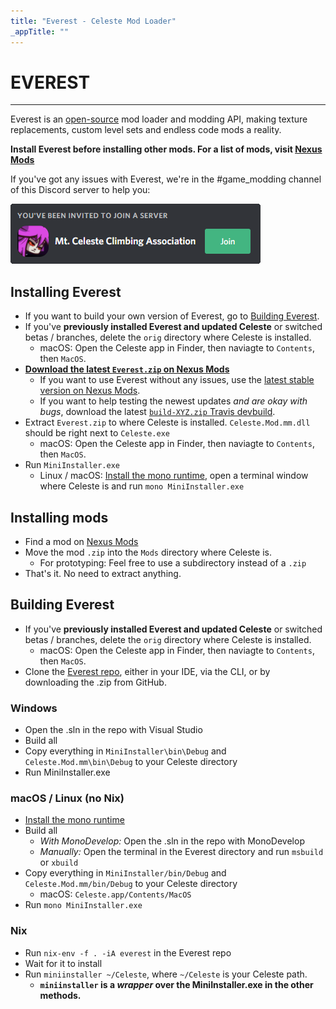 ```yaml
---
title: "Everest - Celeste Mod Loader"
_appTitle: ""
---
```


<!-- .h1 is styled by the default DocFX theme. -->
<h1 class="h1 main-header">EVEREST</h1>

----

Everest is an [open-source](https://github.com/EverestAPI) mod loader and modding API, making texture replacements, custom level sets and endless code mods a reality.

**Install Everest before installing other mods. For a list of mods, visit [Nexus Mods](https://www.nexusmods.com/celeste/)**

If you've got any issues with Everest, we're in the #game_modding channel of this Discord server to help you:

[![Discord invite](/images/invite.png)](https://discord.gg/6qjaePQ)

## Installing Everest
- If you want to build your own version of Everest, go to [Building Everest](#building-everest).
- If you've **previously installed Everest and updated Celeste** or switched betas / branches, delete the `orig` directory where Celeste is installed.
    - macOS: Open the Celeste app in Finder, then naviagte to `Contents`, then `MacOS`.
- [**Download the latest `Everest.zip` on Nexus Mods**](https://www.nexusmods.com/celeste/mods/1?tab=files)
    - If you want to use Everest without any issues, use the [latest stable version on Nexus Mods](https://www.nexusmods.com/celeste/mods/1?tab=files).
    - If you want to help testing the newest updates _and are okay with bugs_, download the latest [`build-XYZ.zip` Travis devbuild](https://ams3.digitaloceanspaces.com/lollyde/index.html).
- Extract `Everest.zip` to where Celeste is installed. `Celeste.Mod.mm.dll` should be right next to `Celeste.exe`
    - macOS: Open the Celeste app in Finder, then naviagte to `Contents`, then `MacOS`.
- Run `MiniInstaller.exe`
    - Linux / macOS: [Install the mono runtime](https://www.mono-project.com/download/stable/), open a terminal window where Celeste is and run `mono MiniInstaller.exe`

## Installing mods
- Find a mod on [Nexus Mods](https://www.nexusmods.com/celeste/)
- Move the mod `.zip` into the `Mods` directory where Celeste is.
    - For prototyping: Feel free to use a subdirectory instead of a `.zip`
- That's it. No need to extract anything.

## Building Everest
- If you've **previously installed Everest and updated Celeste** or switched betas / branches, delete the `orig` directory where Celeste is installed.
    - macOS: Open the Celeste app in Finder, then naviagte to `Contents`, then `MacOS`.
- Clone the [Everest repo](github.com/EverestAPI/Everest), either in your IDE, via the CLI, or by downloading the .zip from GitHub.

### Windows
- Open the .sln in the repo with Visual Studio
- Build all
- Copy everything in `MiniInstaller\bin\Debug` and `Celeste.Mod.mm\bin\Debug` to your Celeste directory
- Run MiniInstaller.exe

### macOS / Linux (no Nix)
- [Install the mono runtime](https://www.mono-project.com/download/stable/)
- Build all
    - _With MonoDevelop:_ Open the .sln in the repo with MonoDevelop
    - _Manually:_ Open the terminal in the Everest directory and run `msbuild` or `xbuild`
- Copy everything in `MiniInstaller/bin/Debug` and `Celeste.Mod.mm/bin/Debug` to your Celeste directory
    - macOS: `Celeste.app/Contents/MacOS`
- Run `mono MiniInstaller.exe`

### Nix
- Run `nix-env -f . -iA everest` in the Everest repo
- Wait for it to install
- Run `miniinstaller ~/Celeste`, where `~/Celeste` is your Celeste path.
    - **`miniinstaller` is a *wrapper* over the MiniInstaller.exe in the other methods.**
